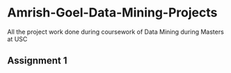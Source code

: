 # Amrish-Goel-Data-Mining-Projects
All the project work done during coursework of Data Mining during Masters at USC

## Assignment 1
